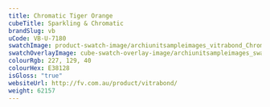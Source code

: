 ```yaml
---
title: Chromatic Tiger Orange
cubeTitle: Sparkling & Chromatic
brandSlug: vb
uCode: VB-U-7180
swatchImage: product-swatch-image/archiunitsampleimages_vitrabond_Chromatic_Tiger_Orange.jpg
swatchOverlayImage: cube-swatch-overlay-image/archiunitsampleimages_swatch-overlay_vitrabond.png
colourRgb: 227, 129, 40
colourHex: E38128
isGloss: "true"
websiteUrl: http://fv.com.au/product/vitrabond/
weight: 62157
---
```

